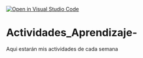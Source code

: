 [![Open in Visual Studio Code](https://classroom.github.com/assets/open-in-vscode-c66648af7eb3fe8bc4f294546bfd86ef473780cde1dea487d3c4ff354943c9ae.svg)](https://classroom.github.com/online_ide?assignment_repo_id=8478956&assignment_repo_type=AssignmentRepo)
# Actividades_Aprendizaje-
Aqui estarán mis actividades de cada semana
